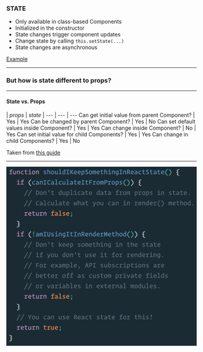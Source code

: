 
### STATE

- Only available in class-based Components
- Initialized in the constructor
- State changes trigger component updates
- Change state by calling `this.setState(...)`
- State changes are asynchronous

[Example](https://codepen.io/berkmolla/pen/rzGBKP)

---

### But how is state different to props?

---

#### State vs. Props

| _props_ | _state_ |
--- | --- | ---
Can get initial value from parent Component? | Yes | Yes
Can be changed by parent Component? | Yes | No
Can set default values inside Component? | Yes | Yes
Can change inside Component? | No | Yes
Can set initial value for child Components? | Yes | Yes
Can change in child Components? | Yes | No

Taken from [this guide](https://github.com/uberVU/react-guide/blob/master/props-vs-state.md#changing-props-and-state)

---

<img src="img/statetweet.jpeg" width="550"></img>

